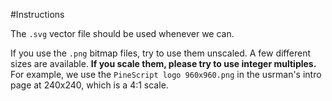 #Instructions

The `.svg` vector file should be used whenever we can.

If you use the `.png` bitmap files, try to use them unscaled. 
A few different sizes are available. **If you scale them, please try to use integer multiples.** 
For example, we use the `PineScript logo 960x960.png` in the usrman's intro page at 240x240, which is a 4:1 scale.
